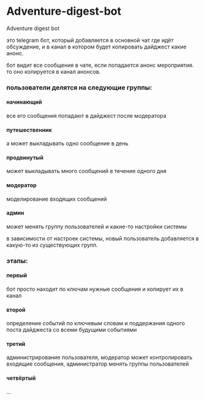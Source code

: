 # Adventure-digest-bot
Adventure digest bot

это telegram бот, который добавляется в основной чат где идёт обсуждение, и в канал в котором будет копировать дайджест какие анонс. 

бот видит все сообщения в чате, если попадается анонс мероприятия. то оно копируется в канал анонсов. 

### пользователи делятся на следующие группы: 
#### начинающий 
все его сообщения попадают в дайджест после модератора
#### путешественник 
а может выкладывать одно сообщение в день
#### продвинутый 
может выкладывать много сообщений в течение одного дня
#### модератор 
моделирование входящих сообщений
#### админ 
может менять группу пользователей и какие-то настройки системы


в зависимости от настроек системы, новый пользователь добавляется в какую-то из существующих групп.

### этапы:
#### первый
бот просто находит по ключам нужные сообщения и копирует их в канал 
#### второй
определение событий по ключевым словам и поддержания одного поста дайджеста со всеми будущими событиями 
#### третий 
администрирование пользователя, модератор может контролировать входящие сообщения, администратор менять группы пользователей 
#### четвёртый 
...